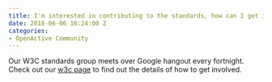```yaml
---
title: I'm interested in contributing to the standards, how can I get involved?
date: 2018-06-06 16:24:00 Z
categories:
- OpenActive Community
---
```


Our W3C standards group meets over Google hangout every fortnight. Check out our [w3c page](https://www.openactive.io/w3c-community/) to find out the details of how to get involved.